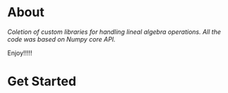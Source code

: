 # About

*Coletion of custom libraries for handling lineal algebra 
operations. All the code was based on Numpy core API.*

Enjoy!!!!!

# Get Started